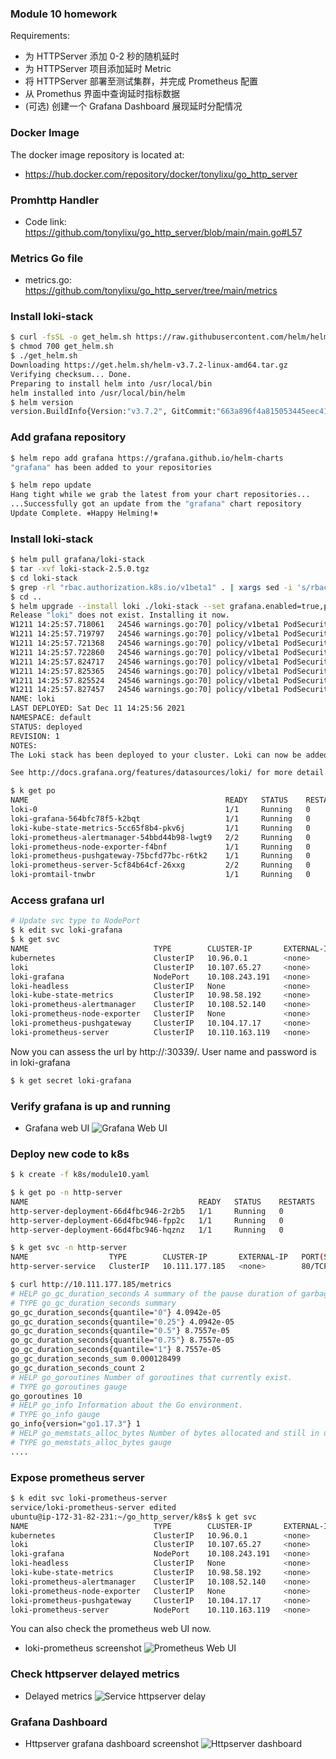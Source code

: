 ### Module 10 homework
Requirements:
* 为 HTTPServer 添加 0-2 秒的随机延时
* 为 HTTPServer 项目添加延时 Metric
* 将 HTTPServer 部署至测试集群，并完成 Prometheus 配置
* 从 Promethus 界面中查询延时指标数据
* (可选) 创建一个 Grafana Dashboard 展现延时分配情况

### Docker Image
The docker image repository is located at:
* https://hub.docker.com/repository/docker/tonylixu/go_http_server

### Promhttp Handler
* Code link: https://github.com/tonylixu/go_http_server/blob/main/main.go#L57

### Metrics Go file
* metrics.go: https://github.com/tonylixu/go_http_server/tree/main/metrics

### Install loki-stack
```bash
$ curl -fsSL -o get_helm.sh https://raw.githubusercontent.com/helm/helm/main/scripts/get-helm-3
$ chmod 700 get_helm.sh
$ ./get_helm.sh
Downloading https://get.helm.sh/helm-v3.7.2-linux-amd64.tar.gz
Verifying checksum... Done.
Preparing to install helm into /usr/local/bin
helm installed into /usr/local/bin/helm
$ helm version
version.BuildInfo{Version:"v3.7.2", GitCommit:"663a896f4a815053445eec4153677ddc24a0a361", GitTreeState:"clean", GoVersion:"go1.16.10"}
```

### Add grafana repository
```bash
$ helm repo add grafana https://grafana.github.io/helm-charts
"grafana" has been added to your repositories

$ helm repo update
Hang tight while we grab the latest from your chart repositories...
...Successfully got an update from the "grafana" chart repository
Update Complete. ⎈Happy Helming!⎈
```

### Install loki-stack
```bash
$ helm pull grafana/loki-stack
$ tar -xvf loki-stack-2.5.0.tgz
$ cd loki-stack
$ grep -rl "rbac.authorization.k8s.io/v1beta1" . | xargs sed -i 's/rbac.authorization.k8s.io\/v1beta1/rbac.authorization.k8s.io\/v1/g'
$ cd ..
$ helm upgrade --install loki ./loki-stack --set grafana.enabled=true,prometheus.enabled=true,prometheus.alertmanager.persistentVolume.enabled=false,prometheus.server.persistentVolume.enabled=false
Release "loki" does not exist. Installing it now.
W1211 14:25:57.718061   24546 warnings.go:70] policy/v1beta1 PodSecurityPolicy is deprecated in v1.21+, unavailable in v1.25+
W1211 14:25:57.719797   24546 warnings.go:70] policy/v1beta1 PodSecurityPolicy is deprecated in v1.21+, unavailable in v1.25+
W1211 14:25:57.721368   24546 warnings.go:70] policy/v1beta1 PodSecurityPolicy is deprecated in v1.21+, unavailable in v1.25+
W1211 14:25:57.722860   24546 warnings.go:70] policy/v1beta1 PodSecurityPolicy is deprecated in v1.21+, unavailable in v1.25+
W1211 14:25:57.824717   24546 warnings.go:70] policy/v1beta1 PodSecurityPolicy is deprecated in v1.21+, unavailable in v1.25+
W1211 14:25:57.825365   24546 warnings.go:70] policy/v1beta1 PodSecurityPolicy is deprecated in v1.21+, unavailable in v1.25+
W1211 14:25:57.825524   24546 warnings.go:70] policy/v1beta1 PodSecurityPolicy is deprecated in v1.21+, unavailable in v1.25+
W1211 14:25:57.827457   24546 warnings.go:70] policy/v1beta1 PodSecurityPolicy is deprecated in v1.21+, unavailable in v1.25+
NAME: loki
LAST DEPLOYED: Sat Dec 11 14:25:56 2021
NAMESPACE: default
STATUS: deployed
REVISION: 1
NOTES:
The Loki stack has been deployed to your cluster. Loki can now be added as a datasource in Grafana.

See http://docs.grafana.org/features/datasources/loki/ for more detail.

$ k get po
NAME                                            READY   STATUS    RESTARTS   AGE
loki-0                                          1/1     Running   0          98s
loki-grafana-564bfc78f5-k2bqt                   1/1     Running   0          98s
loki-kube-state-metrics-5cc65f8b4-pkv6j         1/1     Running   0          98s
loki-prometheus-alertmanager-54bbd44b98-lwgt9   2/2     Running   0          98s
loki-prometheus-node-exporter-f4bnf             1/1     Running   0          98s
loki-prometheus-pushgateway-75bcfd77bc-r6tk2    1/1     Running   0          98s
loki-prometheus-server-5cf84b64cf-26xxg         2/2     Running   0          98s
loki-promtail-tnwbr                             1/1     Running   0          98s
```

### Access grafana url
```bash
# Update svc type to NodePort
$ k edit svc loki-grafana
$ k get svc
NAME                            TYPE        CLUSTER-IP       EXTERNAL-IP   PORT(S)        AGE
kubernetes                      ClusterIP   10.96.0.1        <none>        443/TCP        11m
loki                            ClusterIP   10.107.65.27     <none>        3100/TCP       5m36s
loki-grafana                    NodePort    10.108.243.191   <none>        80:30339/TCP   5m36s
loki-headless                   ClusterIP   None             <none>        3100/TCP       5m36s
loki-kube-state-metrics         ClusterIP   10.98.58.192     <none>        8080/TCP       5m36s
loki-prometheus-alertmanager    ClusterIP   10.108.52.140    <none>        80/TCP         5m36s
loki-prometheus-node-exporter   ClusterIP   None             <none>        9100/TCP       5m36s
loki-prometheus-pushgateway     ClusterIP   10.104.17.17     <none>        9091/TCP       5m36s
loki-prometheus-server          ClusterIP   10.110.163.119   <none>        80/TCP         5m36s
```
Now you can assess the url by http://<IP>:30339/. User name and password is in loki-grafana
```bash
$ k get secret loki-grafana
```

### Verify grafana is up and running
* Grafana web UI
![Grafana Web UI](./images/loki-http-server-logs.png)

### Deploy new code to k8s
```bash
$ k create -f k8s/module10.yaml

$ k get po -n http-server
NAME                                      READY   STATUS    RESTARTS   AGE
http-server-deployment-66d4fbc946-2r2b5   1/1     Running   0          7m32s
http-server-deployment-66d4fbc946-fpp2c   1/1     Running   0          7m32s
http-server-deployment-66d4fbc946-hqznz   1/1     Running   0          7m32s

$ k get svc -n http-server
NAME                  TYPE        CLUSTER-IP       EXTERNAL-IP   PORT(S)   AGE
http-server-service   ClusterIP   10.111.177.185   <none>        80/TCP    7m56s

$ curl http://10.111.177.185/metrics
# HELP go_gc_duration_seconds A summary of the pause duration of garbage collection cycles.
# TYPE go_gc_duration_seconds summary
go_gc_duration_seconds{quantile="0"} 4.0942e-05
go_gc_duration_seconds{quantile="0.25"} 4.0942e-05
go_gc_duration_seconds{quantile="0.5"} 8.7557e-05
go_gc_duration_seconds{quantile="0.75"} 8.7557e-05
go_gc_duration_seconds{quantile="1"} 8.7557e-05
go_gc_duration_seconds_sum 0.000128499
go_gc_duration_seconds_count 2
# HELP go_goroutines Number of goroutines that currently exist.
# TYPE go_goroutines gauge
go_goroutines 10
# HELP go_info Information about the Go environment.
# TYPE go_info gauge
go_info{version="go1.17.3"} 1
# HELP go_memstats_alloc_bytes Number of bytes allocated and still in use.
# TYPE go_memstats_alloc_bytes gauge
....
```

### Expose prometheus server
```bash
$ k edit svc loki-prometheus-server
service/loki-prometheus-server edited
ubuntu@ip-172-31-82-231:~/go_http_server/k8s$ k get svc
NAME                            TYPE        CLUSTER-IP       EXTERNAL-IP   PORT(S)        AGE
kubernetes                      ClusterIP   10.96.0.1        <none>        443/TCP        50m
loki                            ClusterIP   10.107.65.27     <none>        3100/TCP       45m
loki-grafana                    NodePort    10.108.243.191   <none>        80:30339/TCP   45m
loki-headless                   ClusterIP   None             <none>        3100/TCP       45m
loki-kube-state-metrics         ClusterIP   10.98.58.192     <none>        8080/TCP       45m
loki-prometheus-alertmanager    ClusterIP   10.108.52.140    <none>        80/TCP         45m
loki-prometheus-node-exporter   ClusterIP   None             <none>        9100/TCP       45m
loki-prometheus-pushgateway     ClusterIP   10.104.17.17     <none>        9091/TCP       45m
loki-prometheus-server          NodePort    10.110.163.119   <none>        80:32044/TCP   45m
```
You can also check the prometheus web UI now.
* loki-prometheus screenshot
![Prometheus Web UI](./images/loki-prometheus.png)

### Check httpserver delayed metrics
* Delayed metrics
![Service httpserver delay](./images/loki-prometheus-httpserver.png)


### Grafana Dashboard
* Httpserver grafana dashboard screenshot
![Httpserver dashboard](./images/grafana-dashboard.png)
